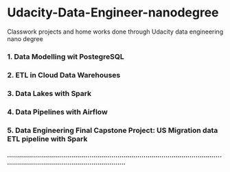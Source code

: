# Udacity-Data-Engineer-nanodegree
Classwork projects and home works done through Udacity data engineering nano degree

### 1. Data Modelling wit PostegreSQL
### 2. ETL in Cloud Data Warehouses
### 3. Data Lakes with Spark
### 4. Data Pipelines with Airflow
### 5. Data Engineering Final Capstone Project: US Migration data ETL pipeline with Spark
##### ......................................................................................................................................................................
